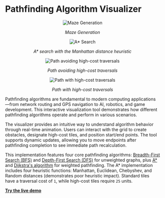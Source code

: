 # Pathfinding Algorithm Visualizer

<div align="center">
  <img src="https://github.com/user-attachments/assets/2bd4ecdd-356a-4747-a261-9847c73192eb" alt="Maze Generation">
  <p><em>Maze Generation</em></p>
</div>

<div align="center">
  <img src="https://github.com/user-attachments/assets/f359a347-d9d0-451b-9c70-d7dbe24d37b9" alt="A* Search">
  <p><em>A* search with the Manhattan distance heuristic</em></p>
</div>

<div align="center">
  <img src="https://github.com/user-attachments/assets/05f334c2-eb42-432b-9fc5-e5ab759572e6" alt="Path avoiding high-cost traversals">
  <p><em>Path avoiding high-cost traversals</em></p>
</div>

<div align="center">
  <img src="https://github.com/user-attachments/assets/271614e7-1338-4880-a0a3-e797c663b84a" alt="Path with high-cost traversals">
  <p><em>Path with high-cost traversals</em></p>
</div>

Pathfinding algorithms are fundamental to modern computing applications—from network routing and GPS navigation to AI, robotics, and game development. This interactive visualization tool demonstrates how different pathfinding algorithms operate and perform in various scenarios.

The visualizer provides an intuitive way to understand algorithm behavior through real-time animation. Users can interact with the grid to create obstacles, designate high-cost tiles, and position start/end points. The tool supports dynamic updates, allowing you to move endpoints after pathfinding completion to see immediate path recalculation.

This implementation features four core pathfinding algorithms: [Breadth-First Search (BFS)](https://en.wikipedia.org/wiki/Breadth-first_search) and [Depth-First Search (DFS)](https://en.wikipedia.org/wiki/Depth-first_search) for unweighted graphs, plus [A*](https://en.wikipedia.org/wiki/A*_search_algorithm) and [Dijkstra's algorithm](https://en.wikipedia.org/wiki/Dijkstra%27s_algorithm) for weighted pathfinding. The A* implementation includes four heuristic functions: Manhattan, Euclidean, Chebyshev, and Random distances (demonstrates poor heuristic impact). Standard tiles have a traversal cost of `1`, while high-cost tiles require `25` units.

**[Try the live demo](https://karamvirr.github.io/pathfinding-visualizer)**
